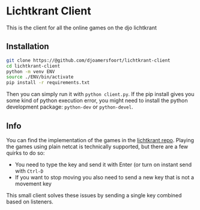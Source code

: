 # Lichtkrant Client

This is the client for all the online games on the djo lichtkrant

## Installation

```bash
git clone https://@github.com/djoamersfoort/lichtkrant-client
cd lichtkrant-client
python -m venv ENV
source ./ENV/bin/activate
pip install -r requirements.txt
```

Then you can simply run it with `python client.py`.
If the pip install gives you some kind of python execution error,
you might need to install the python development package: `python-dev` or `python-devel`.

## Info

You can find the implementation of the games in the [lichtkrant repo](https://github.com/djoamersfoort/lichtkrant).
Playing the games using plain netcat is technically supported,
but there are a few quirks to do so:

- You need to type the key and send it with Enter (or turn on instant send with `Ctrl-D`
- If you want to stop moving you also need to send a new key that is not a movement key

This small client solves these issues by sending a single key combined based on listeners.
